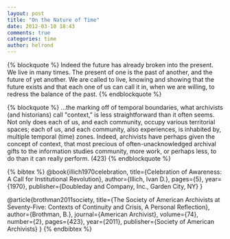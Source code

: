 ```yaml
---
layout: post
title: "On the Nature of Time"
date: 2012-03-10 18:43
comments: true
categories: time
author: helrond
---
```


{% blockquote %}
Indeed the future has already broken into the present. We live in many times. The present of one is the past of another, and the future of yet another. We are called to live, knowing and showing that the future exists and that each one of us can call it in, when we are willing, to redress the balance of the past.
{% endblockquote %}

{% blockquote %}
...the marking off of temporal boundaries, what archivists (and historians) call "context," is less straightforward than it often seems. Not only does each of us, and each community, occupy various territorial spaces; each of us, and each community, also experiences, is inhabited by, multiple temporal (time) zones. Indeed, archivists have perhaps given the concept of context, that most precious of often-unacknowledged archival gifts to the information studies community, more work, or perhaps less, to do than it can really perform. (423)
{% endblockquote %}

{% bibtex %}
@book{illich1970celebration,
  title={Celebration of Awareness: A Call for Institutional Revolution},
  author={Illich, Ivan D.},
  pages={5},
  year={1970},
  publisher={Doubleday and Company, Inc., Garden City, NY}
}

@article{brothman2011society,
  title={The Society of American Archivists at Seventy-Five: Contexts of Continuity and Crisis, A Personal Reflection},
  author={Brothman, B.},
  journal={American Archivist},
  volume={74},
  number={2},
  pages={423},
  year={2011},
  publisher={Society of American Archivists}
}
{% endbibtex %}